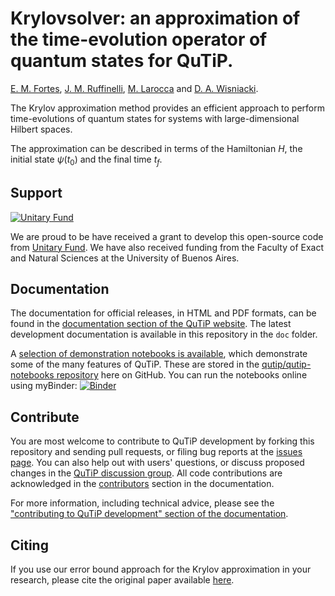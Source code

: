 
Krylovsolver: an approximation of the time-evolution operator of 
quantum states for QuTiP.
================================

[E. M. Fortes](https://github.com/emilianomfortes),
[J. M. Ruffinelli](https://github.com/ruffa),
[M. Larocca](https://scholar.google.com/citations?user=mpQ0hgwAAAAJ&hl=es)
and [D. A. Wisniacki](https://scholar.google.com/citations?user=1tZ7BqoAAAAJ&hl=es).


The Krylov approximation method provides an efficient approach to perform time-evolutions of quantum states for systems with large-dimensional Hilbert spaces. 

The approximation can be described in terms of the Hamiltonian $H$, the initial state $\psi(t_0)$ and the final time $t_f$.



Support
-------

[![Unitary Fund](https://img.shields.io/badge/Supported%20By-UNITARY%20FUND-brightgreen.svg?style=flat)](https://unitary.fund)

We are proud to be have received a grant to develop this open-source code from [Unitary Fund](https://unitary.fund). We have also received funding from the Faculty of Exact and Natural Sciences at the University of Buenos Aires.


Documentation
-------------

The documentation for official releases, in HTML and PDF formats, can be found in the [documentation section of the QuTiP website](https://qutip.org/documentation.html).
The latest development documentation is available in this repository in the `doc` folder.

A [selection of demonstration notebooks is available](https://qutip.org/tutorials.html), which demonstrate some of the many features of QuTiP.
These are stored in the [qutip/qutip-notebooks repository](https://github.com/qutip/qutip-notebooks) here on GitHub.
You can run the notebooks online using myBinder: [![Binder](https://mybinder.org/badge_logo.svg)](https://mybinder.org/v2/gh/qutip/qutip-notebooks/master?filepath=index.ipynb)

Contribute
----------

You are most welcome to contribute to QuTiP development by forking this repository and sending pull requests, or filing bug reports at the [issues page](https://github.com/qutip/qutip/issues).
You can also help out with users' questions, or discuss proposed changes in the [QuTiP discussion group](https://groups.google.com/g/qutip).
All code contributions are acknowledged in the [contributors](https://qutip.org/docs/latest/contributors.html) section in the documentation.

For more information, including technical advice, please see the ["contributing to QuTiP development" section of the documentation](https://qutip.org/docs/latest/development/contributing.html).


Citing
------------

If you use our error bound approach for the Krylov approximation in your research, please cite the original paper available [here](https://arxiv.org/abs/2107.09805).